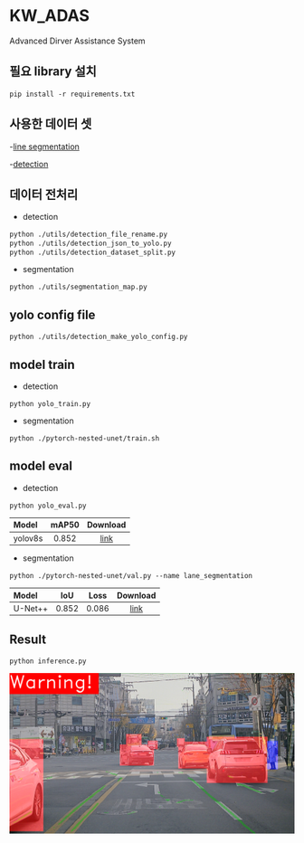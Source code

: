 # KW_ADAS
Advanced Dirver Assistance System

## 필요 library 설치
```
pip install -r requirements.txt
```

## 사용한 데이터 셋
-[line segmentation](https://www.kaggle.com/datasets/thomasfermi/lane-detection-for-carla-driving-simulator)

-[detection](https://aihub.or.kr/aihubdata/data/view.do?currMenu=115&topMenu=100&dataSetSn=195)

## 데이터 전처리
- detection
```
python ./utils/detection_file_rename.py
python ./utils/detection_json_to_yolo.py
python ./utils/detection_dataset_split.py
```

- segmentation
```
python ./utils/segmentation_map.py
```
## yolo config file
```
python ./utils/detection_make_yolo_config.py
```

## model train
- detection
```
python yolo_train.py
```

- segmentation
```
python ./pytorch-nested-unet/train.sh
```
## model eval
- detection
```
python yolo_eval.py
```
| Model                           |  mAP50  | Download |
|:------------------------------- |:-------:|:-------: |
| yolov8s                         |  0.852  |  [link]()   |

- segmentation
```
python ./pytorch-nested-unet/val.py --name lane_segmentation
```

| Model                           |   IoU   |  Loss   | Download |
|:------------------------------- |:-------:|:-------:|:-------:|
| U-Net++                         |  0.852  |  0.086  | [link]()  |

## Result
```
python inference.py
```

![Demo](./infer_result/20201125_0_0_00_0_0_1_front_0027701.png)
